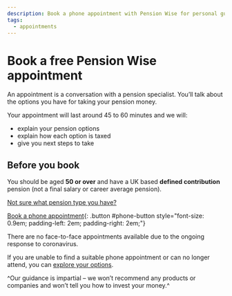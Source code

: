```yaml
---
description: Book a phone appointment with Pension Wise for personal guidance on your pension pot options.
tags:
  - appointments
---
```


# Book a free Pension Wise appointment

An appointment is a conversation with a pension specialist. You’ll talk about the options you have for taking your pension money.

Your appointment will last around 45 to 60 minutes and we will:

- explain your pension options
- explain how each option is taxed
- give you next steps to take

## Before you book

You should be aged **50 or over** and have a UK based **defined contribution** pension (not a final salary or career average pension).

[Not sure what pension type you have?](/en/pension-type-tool)

[Book a phone appointment](/en/book-phone){: .button #phone-button style="font-size: 0.9em; padding-left: 2em; padding-right: 2em;"}

<div class="application-notice help-notice">
  <p>There are no face-to-face appointments available due to the ongoing response to coronavirus.</p>
  <p>If you are unable to find a suitable phone appointment or can no longer attend, you can <a href="/en/explore-your-options">explore your options</a>.</p>
</div>

^Our guidance is impartial – we won’t recommend any products or companies and won’t tell you how to invest your money.^

